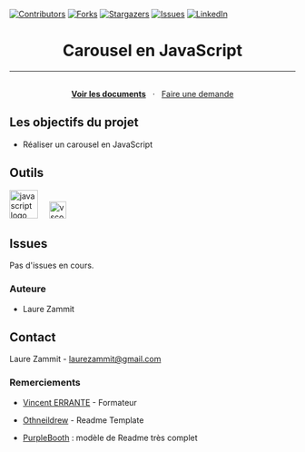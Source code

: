 [![Contributors][contributors-shield]][contributors-url]
[![Forks][forks-shield]][forks-url]
[![Stargazers][stars-shield]][stars-url]
[![Issues][issues-shield]][issues-url]
[![LinkedIn][linkedin-shield]][linkedin-url]

<h1 align="center">Carousel en JavaScript</h1>

<hr>

<p align="center">
    <br>
    <a href="https://github.com/LaureZammit/carousel-js"><strong>Voir les documents</strong></a>
    &nbsp
    ·
    &nbsp
    <a href="https://github.com/LaureZammit/carousel-js/issues">Faire une demande</a>
</p>
</div>

## Les objectifs du projet

* Réaliser un carousel en JavaScript

## Outils

<img src="https://cdn.jsdelivr.net/gh/devicons/devicon/icons/javascript/javascript-original.svg" height="50" alt="javascript logo"  /> <img width="12" /> <img src="https://cdn.jsdelivr.net/gh/devicons/devicon/icons/vscode/vscode-original.svg" height="30" alt="vscode logo"  />

## Issues

Pas d'issues en cours.

### Auteure
* Laure Zammit

## Contact

Laure Zammit - laurezammit@gmail.com

### Remerciements
* [Vincent ERRANTE](https://www.errantevincent.com/) - Formateur

* [Othneildrew](https://github.com/othneildrew/Best-README-Template/blob/master/README.md) - Readme Template
* [PurpleBooth](https://github.com/PurpleBooth/a-good-readme-template) : modèle de Readme très complet

<!-- MARKDOWN LINKS & IMAGES -->
<!-- https://www.markdownguide.org/basic-syntax/#reference-style-links -->
[contributors-shield]: https://img.shields.io/github/contributors/LaureZammit/carousel-js.svg?style=for-the-badge
[contributors-url]: https://github.com/LaureZammit/carousel-js/graphs/contributors
[forks-shield]: https://img.shields.io/github/forks/LaureZammit/carousel-js.svg?style=for-the-badge
[forks-url]: https://github.com/LaureZammit/carousel-js/forks
[stars-shield]: https://img.shields.io/github/stars/LaureZammit/carousel-js.svg?style=for-the-badge
[stars-url]: https://github.com/LaureZammit/carousel-js/stargazers
[issues-shield]: https://img.shields.io/github/issues/LaureZammit/carousel-js.svg?style=for-the-badge
[issues-url]: https://github.com/LaureZammit/carousel-js/issues

[linkedin-shield]: https://img.shields.io/badge/-LinkedIn-black.svg?style=for-the-badge&logo=linkedin&colorB=555
[linkedin-url]: https://www.linkedin.com/in/laure-zammit-84a3b3150/